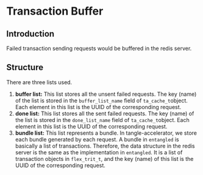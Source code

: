 # Transaction Buffer

## Introduction
Failed transaction sending requests would be buffered in the redis server.

## Structure
There are three lists used.

1. **buffer list:**
    This list stores all the unsent failed requests. The key (name) of the list is stored in the `buffer_list_name` field of `ta_cache_t`object. 
    Each element in this list is the UUID of the corresponding request.
2. **done list:**
    This list stores all the sent failed requests. The key (name) of the list is stored in the `done_list_name` field of `ta_cache_t`object. 
    Each element in this list is the UUID of the corresponding request.
3. **bundle list:**
    This list represents a bundle. In tangle-accelerator, we store each bundle generated by each request. A bundle in `entangled` is basically a list of transactions. Therefore, the data structure in the redis server is the same as the implementation in `entangled`. It is a list of transaction objects in `flex_trit_t`, and the key (name) of this list is the UUID of the corresponding request.